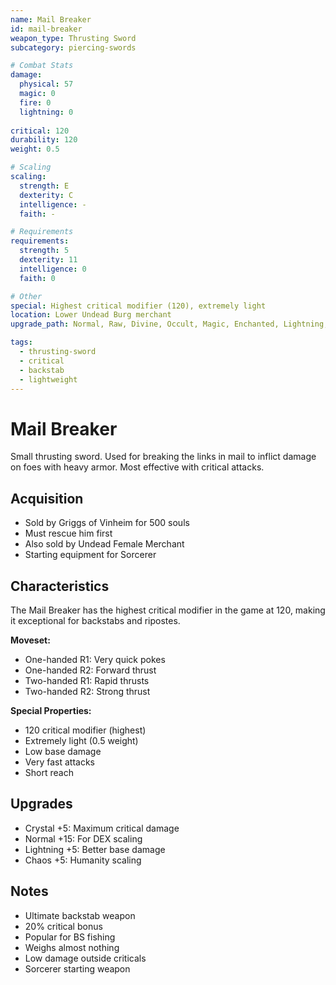 ```yaml
---
name: Mail Breaker
id: mail-breaker
weapon_type: Thrusting Sword
subcategory: piercing-swords

# Combat Stats
damage:
  physical: 57
  magic: 0
  fire: 0
  lightning: 0
  
critical: 120
durability: 120
weight: 0.5

# Scaling
scaling:
  strength: E
  dexterity: C
  intelligence: -
  faith: -

# Requirements
requirements:
  strength: 5
  dexterity: 11
  intelligence: 0
  faith: 0

# Other
special: Highest critical modifier (120), extremely light
location: Lower Undead Burg merchant
upgrade_path: Normal, Raw, Divine, Occult, Magic, Enchanted, Lightning, Crystal, Fire, Chaos

tags:
  - thrusting-sword
  - critical
  - backstab
  - lightweight
---
```


# Mail Breaker

Small thrusting sword. Used for breaking the links in mail to inflict damage on foes with heavy armor. Most effective with critical attacks.

## Acquisition
- Sold by Griggs of Vinheim for 500 souls
- Must rescue him first
- Also sold by Undead Female Merchant
- Starting equipment for Sorcerer

## Characteristics
The Mail Breaker has the highest critical modifier in the game at 120, making it exceptional for backstabs and ripostes.

**Moveset:**
- One-handed R1: Very quick pokes
- One-handed R2: Forward thrust
- Two-handed R1: Rapid thrusts
- Two-handed R2: Strong thrust

**Special Properties:**
- 120 critical modifier (highest)
- Extremely light (0.5 weight)
- Low base damage
- Very fast attacks
- Short reach

## Upgrades
- Crystal +5: Maximum critical damage
- Normal +15: For DEX scaling
- Lightning +5: Better base damage
- Chaos +5: Humanity scaling

## Notes
- Ultimate backstab weapon
- 20% critical bonus
- Popular for BS fishing
- Weighs almost nothing
- Low damage outside criticals
- Sorcerer starting weapon